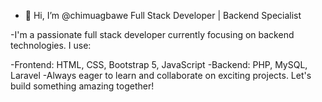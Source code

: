- 👋 Hi, I’m @chimuagbawe
  Full Stack Developer | Backend Specialist

-I'm a passionate full stack developer currently focusing on backend technologies. I use:

-Frontend: HTML, CSS, Bootstrap 5, JavaScript
-Backend: PHP, MySQL, Laravel
-Always eager to learn and collaborate on exciting projects. Let's build something amazing together!
<!---
chimuagbawe/chimuagbawe is a ✨ special ✨ repository because its `README.md` (this file) appears on your GitHub profile.
You can click the Preview link to take a look at your changes.
--->
